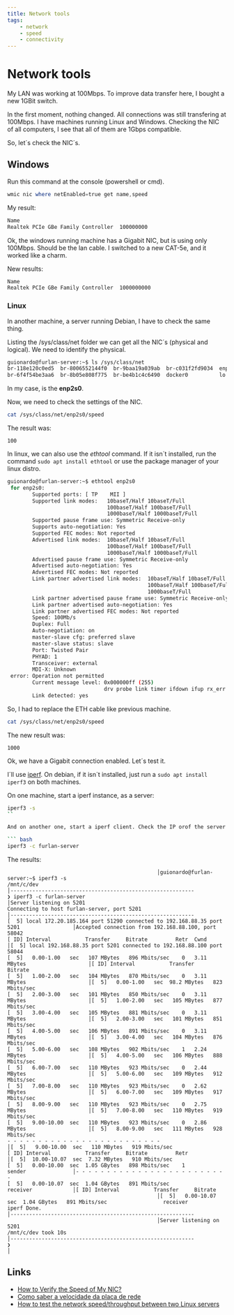 ```yaml
---
title: Network tools
tags:
    - network
    - speed
    - connectivity
---
```

# Network tools

My LAN was working at 100Mbps. To improve data transfer here, I bought a new 1GBit switch.

In the first moment, nothing changed. All connections was still transfering at 100Mbps. I have machines running Linux and Windows. Checking the NIC of all computers, I see that all of them are 1Gbps compatible.

So, let´s check the NIC´s.

## Windows

Run this command at the console (powershell or cmd).

```powershell
wmic nic where netEnabled=true get name,speed
```

My result:

``` bash
Name
Realtek PCIe GBe Family Controller  100000000
```

Ok, the windows running machine has a Gigabit NIC, but is using only 100Mbps. Should be the lan cable. I switched to a new CAT-5e, and it worked like a charm.

New results:

``` bash
Name
Realtek PCIe GBe Family Controller  1000000000
```

### Linux

In another machine, a server running Debian, I have to check the same thing.

Listing the /sys/class/net folder we can get all the NIC´s (physical and logical). We need to identify the physical.

```bash
guionardo@furlan-server:~$ ls /sys/class/net
br-118e120c0ed5  br-8006552144f0  br-9baa19a039ab  br-c031f2fd9034  enp2s0  veth0e1f9f5  veth3edbe57  veth763a5d9  vethff997b4
br-6f4f54be3aa6  br-8b05e808f775  br-be4b1c4c6490  docker0          lo      veth0fe6d08  veth5ba2e03  veth7c4fb5c
```

In my case, is the **enp2s0**.

Now, we need to check the settings of the NIC.

```bash
cat /sys/class/net/enp2s0/speed
```

The result was:

```
100
```

In linux, we can also use the *ethtool* command. If it isn´t installed, run the command `sudo apt install ethtool` or use the package manager of your linux distro.

```bash
guionardo@furlan-server:~$ ethtool enp2s0
 for enp2s0:
        Supported ports: [ TP    MII ]
        Supported link modes:   10baseT/Half 10baseT/Full
                                100baseT/Half 100baseT/Full
                                1000baseT/Half 1000baseT/Full
        Supported pause frame use: Symmetric Receive-only
        Supports auto-negotiation: Yes
        Supported FEC modes: Not reported
        Advertised link modes:  10baseT/Half 10baseT/Full
                                100baseT/Half 100baseT/Full
                                1000baseT/Half 1000baseT/Full
        Advertised pause frame use: Symmetric Receive-only
        Advertised auto-negotiation: Yes
        Advertised FEC modes: Not reported
        Link partner advertised link modes:  10baseT/Half 10baseT/Full
                                             100baseT/Half 100baseT/Full
                                             1000baseT/Full
        Link partner advertised pause frame use: Symmetric Receive-only
        Link partner advertised auto-negotiation: Yes
        Link partner advertised FEC modes: Not reported
        Speed: 100Mb/s
        Duplex: Full
        Auto-negotiation: on
        master-slave cfg: preferred slave
        master-slave status: slave
        Port: Twisted Pair
        PHYAD: 1
        Transceiver: external
        MDI-X: Unknown
 error: Operation not permitted
        Current message level: 0x000000ff (255)
                               drv probe link timer ifdown ifup rx_err tx_err
        Link detected: yes
```

So, I had to replace the ETH cable like previous machine.

```bash
cat /sys/class/net/enp2s0/speed
```

The new result was:

```
1000
```

Ok, we have a Gigabit connection enabled. Let´s test it.

I´ll use [iperf](https://iperf.fr/). On debian, if it isn´t installed, just run a `sudo apt install iperf3` on both machines.

On one machine, start a iperf instance, as a server:

``` bash
iperf3 -s
``

And on another one, start a iperf client. Check the IP orof the server machine.

``` bash
iperf3 -c furlan-server
```

The results:

```
                                                │guionardo@furlan-server:~$ iperf3 -s
/mnt/c/dev                                                                                 │-----------------------------------------------------------
❯ iperf3 -c furlan-server                                                                  │Server listening on 5201
Connecting to host furlan-server, port 5201                                                │-----------------------------------------------------------
[  5] local 172.20.185.164 port 51290 connected to 192.168.88.35 port 5201                 │Accepted connection from 192.168.88.100, port 58042
[ ID] Interval           Transfer     Bitrate         Retr  Cwnd                           │[  5] local 192.168.88.35 port 5201 connected to 192.168.88.100 port 58044
[  5]   0.00-1.00   sec   107 MBytes   896 Mbits/sec    0   3.11 MBytes                    │[ ID] Interval           Transfer     Bitrate
[  5]   1.00-2.00   sec   104 MBytes   870 Mbits/sec    0   3.11 MBytes                    │[  5]   0.00-1.00   sec  98.2 MBytes   823 Mbits/sec
[  5]   2.00-3.00   sec   101 MBytes   850 Mbits/sec    0   3.11 MBytes                    │[  5]   1.00-2.00   sec   105 MBytes   877 Mbits/sec
[  5]   3.00-4.00   sec   105 MBytes   881 Mbits/sec    0   3.11 MBytes                    │[  5]   2.00-3.00   sec   101 MBytes   851 Mbits/sec
[  5]   4.00-5.00   sec   106 MBytes   891 Mbits/sec    0   3.11 MBytes                    │[  5]   3.00-4.00   sec   104 MBytes   876 Mbits/sec
[  5]   5.00-6.00   sec   108 MBytes   902 Mbits/sec    1   2.24 MBytes                    │[  5]   4.00-5.00   sec   106 MBytes   888 Mbits/sec
[  5]   6.00-7.00   sec   110 MBytes   923 Mbits/sec    0   2.44 MBytes                    │[  5]   5.00-6.00   sec   109 MBytes   912 Mbits/sec
[  5]   7.00-8.00   sec   110 MBytes   923 Mbits/sec    0   2.62 MBytes                    │[  5]   6.00-7.00   sec   109 MBytes   917 Mbits/sec
[  5]   8.00-9.00   sec   110 MBytes   923 Mbits/sec    0   2.75 MBytes                    │[  5]   7.00-8.00   sec   110 MBytes   919 Mbits/sec
[  5]   9.00-10.00  sec   110 MBytes   923 Mbits/sec    0   2.86 MBytes                    │[  5]   8.00-9.00   sec   111 MBytes   928 Mbits/sec
- - - - - - - - - - - - - - - - - - - - - - - - -                                          │[  5]   9.00-10.00  sec   110 MBytes   919 Mbits/sec
[ ID] Interval           Transfer     Bitrate         Retr                                 │[  5]  10.00-10.07  sec  7.32 MBytes   910 Mbits/sec
[  5]   0.00-10.00  sec  1.05 GBytes   898 Mbits/sec    1             sender               │- - - - - - - - - - - - - - - - - - - - - - - - -
[  5]   0.00-10.07  sec  1.04 GBytes   891 Mbits/sec                  receiver             │[ ID] Interval           Transfer     Bitrate
                                                │[  5]   0.00-10.07  sec  1.04 GBytes   891 Mbits/sec                  receiver
iperf Done.                                                                                │-----------------------------------------------------------
                                                │Server listening on 5201
/mnt/c/dev took 10s                                                                                       │-----------------------------------------------------------
❯                                                                                                         │
```

## Links

* [How to Verify the Speed of My NIC?](https://www.baeldung.com/linux/nic-speed)
* [Como saber a velocidade da placa de rede](https://dtnetwork.com.br/como-saber-a-velocidade-da-placa-de-rede/)
* [How to test the network speed/throughput between two Linux servers](https://www.cyberciti.biz/faq/how-to-test-the-network-speedthroughput-between-two-linux-servers/)
